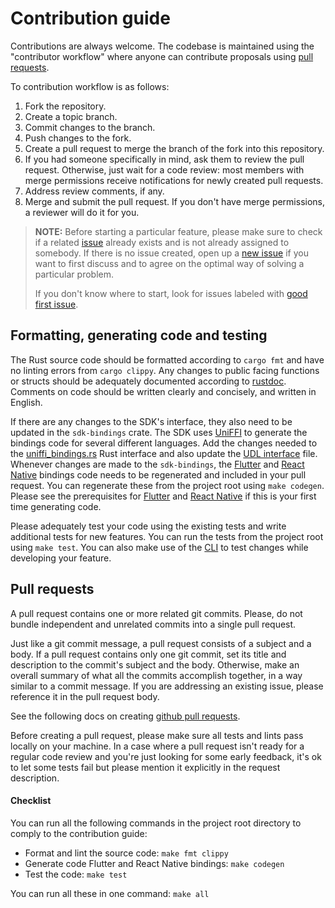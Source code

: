 # Contribution guide

Contributions are always welcome. The codebase is maintained using the "contributor workflow" where anyone can contribute proposals using [pull requests](https://docs.github.com/en/pull-requests/collaborating-with-pull-requests/proposing-changes-to-your-work-with-pull-requests/about-pull-requests).

To contribution workflow is as follows:

1. Fork the repository.
2. Create a topic branch.
3. Commit changes to the branch.
4. Push changes to the fork.
5. Create a pull request to merge the branch of the fork into this repository.
6. If you had someone specifically in mind, ask them to review the pull request. 
Otherwise, just wait for a code review: most members with merge permissions receive notifications for newly created pull requests.
7. Address review comments, if any.
8. Merge and submit the pull request. 
If you don't have merge permissions, a reviewer will do it for you.

> **NOTE:** Before starting a particular feature, please make sure to check if a related [issue](https://github.com/breez/breez-sdk-greenlight/issues) already exists and is not already assigned to somebody. If there is no issue created, open up a [new issue](https://github.com/breez/breez-sdk-greenlight/issues/new) if you want to first discuss and to agree on the optimal way of solving a particular problem.
>
> If you don't know where to start, look for issues labeled with [good first issue](https://github.com/breez/breez-sdk-greenlight/labels/good%20first%20issue).

## Formatting, generating code and testing

The Rust source code should be formatted according to `cargo fmt` and have no linting errors from `cargo clippy`. Any changes to public facing functions or structs should be adequately documented according to [rustdoc](https://doc.rust-lang.org/rustdoc/index.html#using-rustdoc-with-cargo). Comments on code should be written clearly and concisely, and written in English.

If there are any changes to the SDK's interface, they also need to be updated in the `sdk-bindings` crate. The SDK uses [UniFFI](https://github.com/mozilla/uniffi-rs) to generate the bindings code for several different languages. Add the changes needed to the [uniffi_bindings.rs](libs/sdk-bindings/src/uniffi_binding.rs) Rust interface and also update the [UDL interface](libs/sdk-bindings/src/breez_sdk.udl) file. Whenever changes are made to the `sdk-bindings`, the [Flutter](libs/sdk-flutter) and [React Native](libs/sdk-react-native) bindings code needs to be regenerated and included in your pull request. You can regenerate these from the project root using `make codegen`. Please see the prerequisites for [Flutter](libs/sdk-flutter/README.md) and [React Native](libs/sdk-bindings/bindings-react-native/README.md) if this is your first time generating code.

Please adequately test your code using the existing tests and write additional tests for new features. You can run the tests from the project root using `make test`. You can also make use of the [CLI](tools/sdk-cli) to test changes while developing your feature.

## Pull requests

A pull request contains one or more related git commits. Please, do not bundle independent and unrelated commits into a single pull request.

Just like a git commit message, a pull request consists of a subject and a body. If a pull request contains only one git commit, set its title and description to the commit's subject and the body. Otherwise, make an overall summary of what all the commits accomplish together, in a way similar to a commit message. If you are addressing an existing issue, please reference it in the pull request body.

See the following docs on creating [github pull requests](https://docs.github.com/en/pull-requests/collaborating-with-pull-requests/proposing-changes-to-your-work-with-pull-requests/creating-a-pull-request).

Before creating a pull request, please make sure all tests and lints pass locally on your machine. In a case where a pull request isn't ready for a regular code review and you're just looking for some early feedback,
it's ok to let some tests fail but please mention it explicitly in the request description. 

#### Checklist
You can run all the following commands in the project root directory to comply to the contribution guide:
- Format and lint the source code: `make fmt clippy`
- Generate code Flutter and React Native bindings: `make codegen`
- Test the code: `make test`

You can run all these in one command: `make all`
